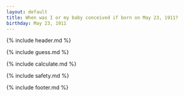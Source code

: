 ```yaml
---
layout: default
title: When was I or my baby conceived if born on May 23, 1911?
birthday: May 23, 1911
---
```


{% include header.md %}

{% include guess.md %}

{% include calculate.md %}

{% include safety.md %}

{% include footer.md %}



